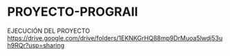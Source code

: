 # PROYECTO-PROGRAII

EJECUCIÓN DEL PROYECTO
https://drive.google.com/drive/folders/1EKNKGrHQ88mp9DrMuoa5lwdj53uh9RQr?usp=sharing
